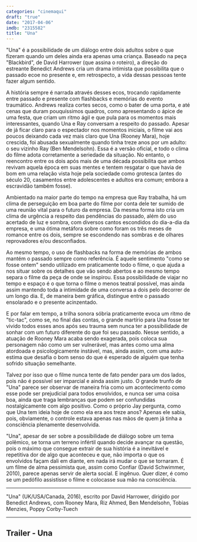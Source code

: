 ```yaml
---
categories: "cinemaqui"
draft: "true"
date: "2017-04-06"
imdb: "2315582"
title: "Una"
---
```

"Una" é a possibilidade de um diálogo entre dois adultos sobre o que fizeram quando um deles ainda era apenas uma criança. Baseado na peça "Blackbird", de David Harrower (que assina o roteiro), a direção do estreante Benedict Andrews cria um drama intimista que possibilita que o passado ecoe no presente e, em retrospecto, a vida dessas pessoas tente fazer algum sentido.

A história sempre é narrada através desses ecos, trocando rapidamente entre passado e presente com flashbacks e memórias do evento traumático. Andrews realiza cortes secos, como o bater de uma porta, e até cenas que duram pouquíssimos quadros, como apresentando o ápice de uma festa, que criam um ritmo ágil e que pula para os momentos mais interessantes, quando Una e Ray conversam a respeito do passado. Apesar de já ficar claro para o espectador nos momentos iniciais, o filme vai aos poucos deixando cada vez mais claro que Una (Rooney Mara), hoje crescida, foi abusada sexualmente quando tinha treze anos por um adulto: o seu vizinho Ray (Ben Mendelsohn). Essa é a versão oficial, e todo o clima do filme adota corretamente a seriedade da situação. No entanto, o reencontro entre os dois após mais de uma década possibilita que ambos revivam aquela época em suas mentes e tentem resgatar o que havia de bom em uma relação vista hoje pela sociedade como grotesca (antes do século 20, casamentos entre adolescentes e adultos era comum; embora a escravidão também fosse).

Ambientado na maior parte do tempo na empresa que Ray trabalha, há um clima de perseguição em boa parte do filme por conta dele ter sumido de uma reunião vital para o futuro da empresa. Da mesma forma isto cria um clima de urgência a respeito das pendências do passado, além do uso acertado de luz e sombra, com diversos cantos escondidos do dia-a-dia da empresa, e uma ótima metáfora sobre como foram os três meses de romance entre os dois, sempre se escondendo nas sombras e de olhares reprovadores e/ou desconfiados.

Ao mesmo tempo, o uso de flashbacks na forma de memórias de ambos mantém o passado sempre como referência. É aquele sentimento "como se fosse ontem" sendo utilizado em praticamente todo o filme, o que ajuda a nos situar sobre os detalhes que vão sendo abertos e ao mesmo tempo separa o filme da peça de onde se inspirou. Essa possibilidade de viajar no tempo e espaço é o que torna o filme o menos teatral possível, mas ainda assim mantendo toda a intimidade de uma conversa a dois pelo decorrer de um longo dia. E, de maneira bem gráfica, distingue entre o passado ensolarado e o presente acinzentado.

E por falar em tempo, a trilha sonora sóbria praticamente evoca um ritmo de "tic-tac", como se, no final das contas, o grande martírio para Una fosse ter vivido todos esses anos após seu trauma sem nunca ter a possibilidade de sonhar com um futuro diferente do que foi seu passado. Nesse sentido, a atuação de Rooney Mara acaba sendo exagerada, pois coloca sua personagem não como um ser vulnerável, mas antes como uma alma atordoada e psicologicamente instável, mas, ainda assim, com uma auto-estima que desafia o bom senso do que é esperado de alguém que tenha sofrido situação semelhante.

Talvez por isso que o filme nunca tente de fato pender para um dos lados, pois não é possível ser imparcial e ainda assim justo. O grande trunfo de "Una" parece ser observar de maneira fria como um acontecimento como esse pode ser prejudicial para todos envolvidos, e nunca ser uma coisa boa, ainda que traga lembranças que podem ser confundidas nostalgicamente com algo positivo. Como o próprio Jay pergunta, como que Una tem ideia hoje de como ela era aos treze anos? Apenas ele sabia, pois, obviamente, o controle estava apenas nas mãos de quem já tinha a consciência plenamente desenvolvida.

"Una", apesar de ser sobre a possibilidade de diálogo sobre um tema polêmico, se torna um terreno infértil quando decide avançar na questão, pois o máximo que consegue extrair de sua história é a inevitável e repetitiva dor de algo que aconteceu e que, não importa o que os envolvidos façam dali em diante, em nada irá mudar o que se tornaram. É um filme de alma pessimista que, assim como Confiar (David Schwimmer, 2010), parece apenas servir de alerta social. E ingênuo. Quer dizer, é como se um pedófilo assistisse o filme e colocasse sua mão na consciência.

<hr>"Una" (UK/USA/Canada, 2016), escrito por David Harrower, dirigido por Benedict Andrews, com Rooney Mara, Riz Ahmed, Ben Mendelsohn, Tobias Menzies, Poppy Corby-Tuech<hr>

<h2>Trailer - Una<h2>
